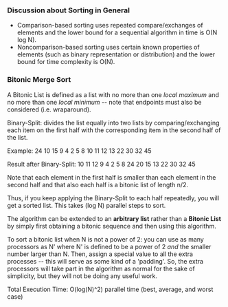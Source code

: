 ### Discussion about Sorting in General ###
* Comparison-based sorting uses repeated compare/exchanges of elements and the lower bound for a sequential algorithm in time is O(N log N).
* Noncomparison-based sorting uses certain known properties of elements (such as binary representation or distribution) and the lower bound for time complexity is O(N).

### Bitonic Merge Sort ###
A Bitonic List is defined as a list with no more than one *local maximum* and no more than one *local minimum* -- note that endpoints must also be considered (i.e. wraparound).

Binary-Split: divides the list equally into two lists by comparing/exchanging each item on the first half with the corresponding item in the second half of the list.

Example: 24  10  15  9  4  2  5  8			10  11  12  13  22  30  32  45

Result after Binary-Split: 10  11  12  9  4  2  5  8 		24  20  15  13  22  30  32  45

Note that each element in the first half is smaller than each element in the second half and that also each half is a bitonic list of length n/2.

Thus, if you keep applying the Binary-Split to each half repeatedly, you will get a sorted list.  This takes (log N) parallel steps to sort.

The algorithm can be extended to an **arbitrary list** rather than a **Bitonic List** by simply first obtaining a bitonic sequence and then using this algorithm.

To sort a bitonic list when N is not a power of 2: you can use as many processors as N' where N' is defined to be a power of 2 *and* the smaller number larger than N. Then, assign a special value to all the extra processes -- this will serve as some kind of a 'padding'. So, the extra processors will take part in the algorithm as normal for the sake of simplicity, but they will not be doing any useful work.

Total Execution Time: O(log(N)^2) parallel time (best, average, and worst case)